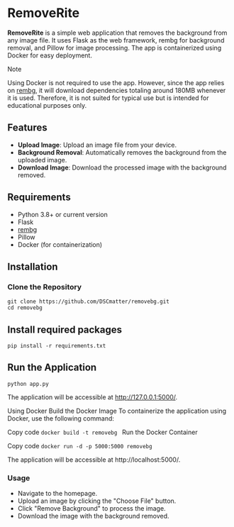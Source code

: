 # RemoveRite

**RemoveRite** is a simple web application that removes the background from any image file. It uses Flask as the web framework, rembg for background removal, and Pillow for image processing. The app is containerized using Docker for easy deployment.

> [!NOTE]
> Using Docker is not required to use the app. However, since the app relies on [rembg](https://github.com/danielgatis/rembg), it will download dependencies totaling around 180MB whenever it is used. Therefore, it is not suited for typical use but is intended for educational purposes only.

## Features

- **Upload Image**: Upload an image file from your device.
- **Background Removal**: Automatically removes the background from the uploaded image.
- **Download Image**: Download the processed image with the background removed.

## Requirements

- Python 3.8+ or current version
- Flask
- [rembg](https://github.com/danielgatis/rembg)
- Pillow
- Docker (for containerization)

## Installation

### Clone the Repository

```
git clone https://github.com/DSCmatter/removebg.git
cd removebg
```

## Install required packages

```
pip install -r requirements.txt
```

## Run the Application
``` python app.py ``` 

The application will be accessible at http://127.0.0.1:5000/.

Using Docker
Build the Docker Image
To containerize the application using Docker, use the following command:

Copy code
```docker build -t removebg ```
Run the Docker Container

Copy code
```docker run -d -p 5000:5000 removebg ```

The application will be accessible at http://localhost:5000/.

### Usage
- Navigate to the homepage.
- Upload an image by clicking the "Choose File" button.
- Click "Remove Background" to process the image.
- Download the image with the background removed.
